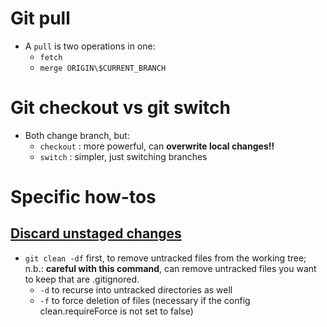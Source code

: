 # Git pull
- A `pull` is two operations in one:
	- `fetch`
	- `merge ORIGIN\$CURRENT_BRANCH`


# Git checkout vs git switch
- Both change branch, but:
	- `checkout` : more powerful, can **overwrite local changes!!**
	- `switch` : simpler, just switching branches

# Specific how-tos
## [Discard unstaged changes](https://www.baeldung.com/git-discard-unstaged-changes)
- `git clean -df` first, to remove untracked files from the working tree; n.b.: **careful with this command**, can remove untracked files you want to keep that are .gitignored.
	- `-d` to recurse into untracked directories as well
	- `-f` to force deletion of files (necessary if the config clean.requireForce is not set to false)
